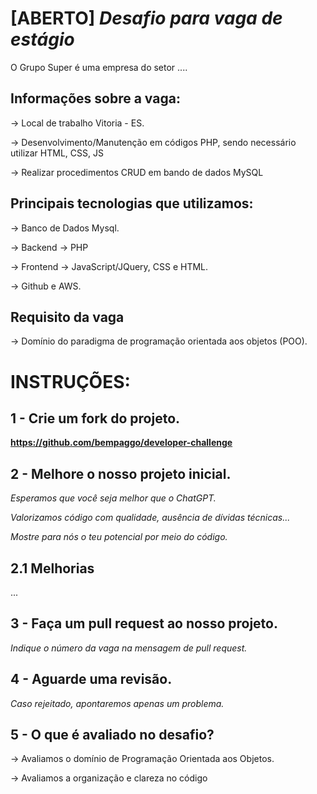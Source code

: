 # [ABERTO] _**Desafio para vaga de estágio**_

O Grupo Super é uma empresa do setor ....

## Informações sobre a vaga:

-> Local de trabalho Vitoria - ES.

-> Desenvolvimento/Manutenção em códigos PHP, sendo necessário utilizar HTML, CSS, JS

-> Realizar procedimentos CRUD em bando de dados MySQL

## Principais tecnologias que utilizamos:

-> Banco de Dados Mysql.

-> Backend -> PHP

-> Frontend -> JavaScript/JQuery, CSS e HTML.

-> Github e AWS.

## Requisito da vaga

-> Domínio do paradigma de programação orientada aos objetos (POO).

##

# INSTRUÇÕES:

## 1 - Crie um fork do projeto.

**https://github.com/bempaggo/developer-challenge**

## 2 - Melhore o nosso projeto inicial.

_Esperamos que você seja melhor que o ChatGPT._

_Valorizamos código com qualidade, ausência de dívidas técnicas..._

_Mostre para nós o teu potencial por meio do código._

## 2.1 Melhorias

...

## 3 - Faça um pull request ao nosso projeto.

_Indique o número da vaga na mensagem de pull request._

## 4 - Aguarde uma revisão.

_Caso rejeitado, apontaremos apenas um problema._

## 5 - O que é avaliado no desafio?

-> Avaliamos o domínio de Programação Orientada aos Objetos.

-> Avaliamos a organização e clareza no código
